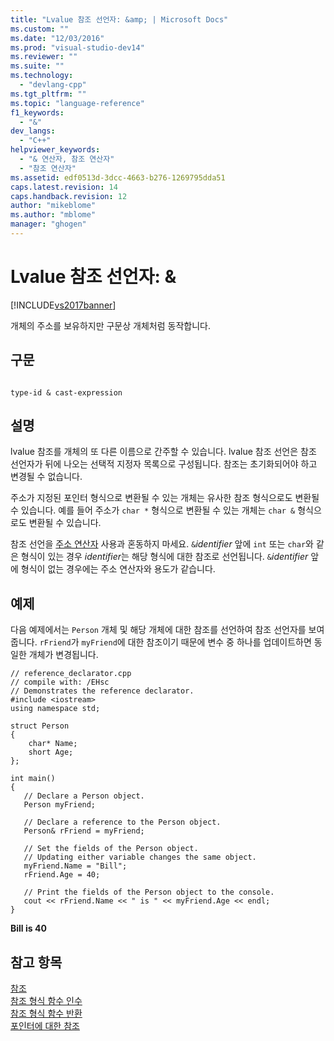 ```yaml
---
title: "Lvalue 참조 선언자: &amp; | Microsoft Docs"
ms.custom: ""
ms.date: "12/03/2016"
ms.prod: "visual-studio-dev14"
ms.reviewer: ""
ms.suite: ""
ms.technology: 
  - "devlang-cpp"
ms.tgt_pltfrm: ""
ms.topic: "language-reference"
f1_keywords: 
  - "&"
dev_langs: 
  - "C++"
helpviewer_keywords: 
  - "& 연산자, 참조 연산자"
  - "참조 연산자"
ms.assetid: edf0513d-3dcc-4663-b276-1269795dda51
caps.latest.revision: 14
caps.handback.revision: 12
author: "mikeblome"
ms.author: "mblome"
manager: "ghogen"
---
```

# Lvalue 참조 선언자: &amp;
[!INCLUDE[vs2017banner](../assembler/inline/includes/vs2017banner.md)]

개체의 주소를 보유하지만 구문상 개체처럼 동작합니다.  
  
## 구문  
  
```  
  
type-id & cast-expression  
```  
  
## 설명  
 lvalue 참조를 개체의 또 다른 이름으로 간주할 수 있습니다.  lvalue 참조 선언은 참조 선언자가 뒤에 나오는 선택적 지정자 목록으로 구성됩니다.  참조는 초기화되어야 하고 변경될 수 없습니다.  
  
 주소가 지정된 포인터 형식으로 변환될 수 있는 개체는 유사한 참조 형식으로도 변환될 수 있습니다.  예를 들어 주소가 `char *` 형식으로 변환될 수 있는 개체는 `char &` 형식으로도 변환될 수 있습니다.  
  
 참조 선언을 [주소 연산자](../cpp/address-of-operator-amp.md) 사용과 혼동하지 마세요.  `&`*identifier* 앞에 `int` 또는 `char`와 같은 형식이 있는 경우 *identifier*는 해당 형식에 대한 참조로 선언됩니다.  `&`*identifier* 앞에 형식이 없는 경우에는 주소 연산자와 용도가 같습니다.  
  
## 예제  
 다음 예제에서는 `Person` 개체 및 해당 개체에 대한 참조를 선언하여 참조 선언자를 보여 줍니다.  `rFriend`가 `myFriend`에 대한 참조이기 때문에 변수 중 하나를 업데이트하면 동일한 개체가 변경됩니다.  
  
```  
// reference_declarator.cpp  
// compile with: /EHsc  
// Demonstrates the reference declarator.  
#include <iostream>  
using namespace std;  
  
struct Person  
{  
    char* Name;  
    short Age;  
};  
  
int main()  
{  
   // Declare a Person object.  
   Person myFriend;  
  
   // Declare a reference to the Person object.  
   Person& rFriend = myFriend;  
  
   // Set the fields of the Person object.  
   // Updating either variable changes the same object.  
   myFriend.Name = "Bill";  
   rFriend.Age = 40;  
  
   // Print the fields of the Person object to the console.  
   cout << rFriend.Name << " is " << myFriend.Age << endl;  
}  
```  
  
  **Bill is 40**   
## 참고 항목  
 [참조](../cpp/references-cpp.md)   
 [참조 형식 함수 인수](../cpp/reference-type-function-arguments.md)   
 [참조 형식 함수 반환](../cpp/reference-type-function-returns.md)   
 [포인터에 대한 참조](../cpp/references-to-pointers.md)